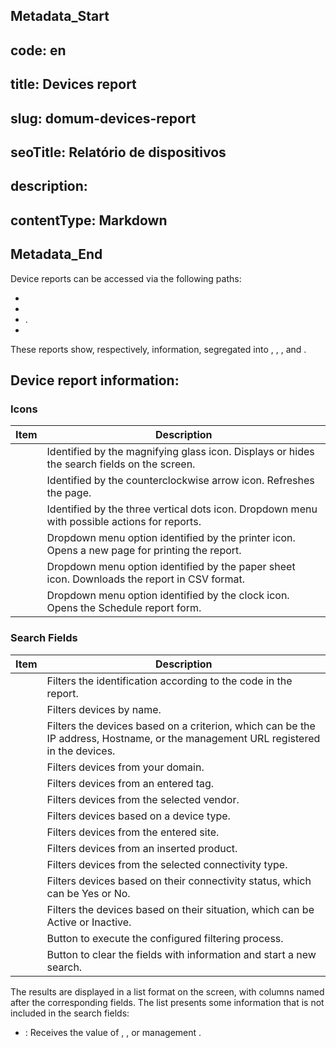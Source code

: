 ## Metadata_Start 
## code: en
## title: Devices report 
## slug: domum-devices-report 
## seoTitle: Relatório de dispositivos 
## description:  
## contentType: Markdown 
## Metadata_End
Device reports can be accessed via the following paths:

- 
- 
- .
- 

These reports show, respectively,  information, segregated into , , , and .

## Device report information:

### Icons

| Item          | Description                                                          |
| ------------- | -------------------------------------------------------------------- |
|   | Identified by the magnifying glass icon. Displays or hides the search fields on the screen. |
|         | Identified by the counterclockwise arrow icon. Refreshes the page.    |
|   | Identified by the three vertical dots icon. Dropdown menu with possible actions for reports. |
|   | Dropdown menu option identified by the printer icon. Opens a new page for printing the report. |
|     | Dropdown menu option identified by the paper sheet icon. Downloads the report in CSV format. |
| | Dropdown menu option identified by the clock icon. Opens the Schedule report form. |

### Search Fields

| Item                        | Description                                                             |
| --------------------------- | ------------------------------------------------------------------------|
|                           | Filters the identification according to the code in the report.        |
|                  | Filters devices by name.                                               |
|  | Filters the devices based on a criterion, which can be the IP address, Hostname, or the management URL registered in the devices. |
|                       | Filters devices from your domain.                                       |
|                          | Filters devices from an entered tag.                                    |
|                       | Filters devices from the selected vendor.                               |
|                  | Filters devices based on a device type.                                 |
|                         | Filters devices from the entered site.                                  |
|                      | Filters devices from an inserted product.                               |
|                 | Filters devices from the selected connectivity type.                    |
|                  | Filters devices based on their connectivity status, which can be Yes or No. |
|                      | Filters the devices based on their situation, which can be Active or Inactive. |
|                      | Button to execute the configured filtering process.                     |
|                       | Button to clear the fields with information and start a new search.     |

The results are displayed in a list format on the screen, with columns named after the corresponding fields. The list presents some information that is not included in the search fields:

- : Receives the value of , , or management .
